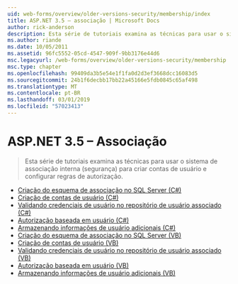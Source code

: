 ```yaml
---
uid: web-forms/overview/older-versions-security/membership/index
title: ASP.NET 3.5 – associação | Microsoft Docs
author: rick-anderson
description: Esta série de tutoriais examina as técnicas para usar o sistema de associação interna (segurança) para criar contas de usuário e configurar regras de autorização.
ms.author: riande
ms.date: 10/05/2011
ms.assetid: 96fc5552-05cd-4547-909f-9bb3176e44d6
msc.legacyurl: /web-forms/overview/older-versions-security/membership
msc.type: chapter
ms.openlocfilehash: 99409da3b5e54e1f1fa0d2d3ef3668dcc16083d5
ms.sourcegitcommit: 24b1f6decbb17bb22a45166e5fdb0845c65af498
ms.translationtype: MT
ms.contentlocale: pt-BR
ms.lasthandoff: 03/01/2019
ms.locfileid: "57023413"
---
```

<a name="aspnet-35---membership"></a>ASP.NET 3.5 – Associação
====================
> Esta série de tutoriais examina as técnicas para usar o sistema de associação interna (segurança) para criar contas de usuário e configurar regras de autorização.


- [Criação do esquema de associação no SQL Server (C#)](creating-the-membership-schema-in-sql-server-cs.md)
- [Criação de contas de usuário (C#)](creating-user-accounts-cs.md)
- [Validando credenciais de usuário no repositório de usuário associado (C#)](validating-user-credentials-against-the-membership-user-store-cs.md)
- [Autorização baseada em usuário (C#)](user-based-authorization-cs.md)
- [Armazenando informações de usuário adicionais (C#)](storing-additional-user-information-cs.md)
- [Criação do esquema de associação no SQL Server (VB)](creating-the-membership-schema-in-sql-server-vb.md)
- [Criação de contas de usuário (VB)](creating-user-accounts-vb.md)
- [Validando credenciais de usuário no repositório de usuário associado (VB)](validating-user-credentials-against-the-membership-user-store-vb.md)
- [Autorização baseada em usuário (VB)](user-based-authorization-vb.md)
- [Armazenando informações de usuário adicionais (VB)](storing-additional-user-information-vb.md)
